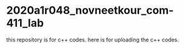 # 2020a1r048_novneetkour_com-411_lab
this repository is for c++ codes.
here is for uploading the c++ codes.
